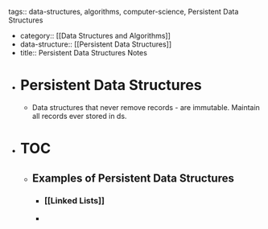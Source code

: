tags:: data-structures, algorithms, computer-science, Persistent Data Structures

- category:: [[Data Structures and Algorithms]]
- data-structure:: [[Persistent Data Structures]]
- title:: Persistent Data Structures Notes
- # Persistent Data Structures
	- Data structures that never remove records - are immutable. Maintain all records ever stored in ds.
- # TOC
	- ## Examples of Persistent Data Structures
		- ### [[Linked Lists]]
		-